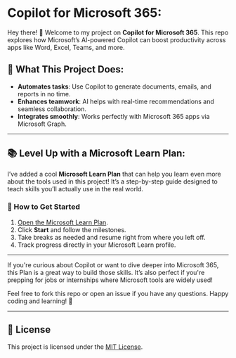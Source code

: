 # Copilot for Microsoft 365:

Hey there! 👋 Welcome to my project on **Copilot for Microsoft 365**. This repo explores how Microsoft’s AI-powered Copilot can boost productivity across apps like Word, Excel, Teams, and more.  

## 🌟 What This Project Does:  
- **Automates tasks**: Use Copilot to generate documents, emails, and reports in no time.  
- **Enhances teamwork**: AI helps with real-time recommendations and seamless collaboration.  
- **Integrates smoothly**: Works perfectly with Microsoft 365 apps via Microsoft Graph.

---

## 📚 Level Up with a Microsoft Learn Plan:
I’ve added a cool **Microsoft Learn Plan** that can help you learn even more about the tools used in this project! It’s a step-by-step guide designed to teach skills you’ll actually use in the real world.  

### 🔗 How to Get Started  
1. [Open the Microsoft Learn Plan](https://learn.microsoft.com/en-us/plans/o1mmcm6o12jygw).  
2. Click **Start** and follow the milestones.  
3. Take breaks as needed and resume right from where you left off.  
4. Track progress directly in your Microsoft Learn profile.

---

If you're curious about Copilot or want to dive deeper into Microsoft 365, this Plan is a great way to build those skills. It’s also perfect if you're prepping for jobs or internships where Microsoft tools are widely used!

Feel free to fork this repo or open an issue if you have any questions. Happy coding and learning! 🚀

---

## 📄 License  
This project is licensed under the [MIT License](LICENSE).
